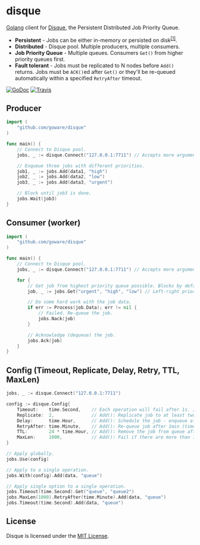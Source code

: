 # disque

[Golang](http://golang.org/) client for [Disque](https://github.com/antirez/disque), the Persistent Distributed Job Priority Queue.

- **Persistent** - Jobs can be either in-memory or persisted on disk<sup>[[1]](https://github.com/antirez/disque#disque-and-disk-persistence)</sup>.
- **Distributed** - Disque pool. Multiple producers, multiple consumers.
- **Job Priority Queue** - Multiple queues. Consumers `Get()` from higher priority queues first.
- **Fault tolerant** - Jobs must be replicated to N nodes before `Add()` returns. Jobs must be `ACK()`ed after `Get()` or they'll be re-queued automatically within a specified `RetryAfter` timeout.

[![GoDoc](https://godoc.org/github.com/goware/disque?status.png)](https://godoc.org/github.com/goware/disque)
[![Travis](https://travis-ci.org/goware/disque.svg?branch=master)](https://travis-ci.org/goware/disque)

## Producer

```go
import (
    "github.com/goware/disque"
)

func main() {
    // Connect to Disque pool.
    jobs, _ := disque.Connect("127.0.0.1:7711") // Accepts more arguments.

    // Enqueue three jobs with different priorities.
    job1, _ := jobs.Add(data1, "high")
    job2, _ := jobs.Add(data2, "low")
    job3, _ := jobs.Add(data3, "urgent")

    // Block until job3 is done.
    jobs.Wait(job3)
}
```

## Consumer (worker)

```go
import (
    "github.com/goware/disque"
)

func main() {
    // Connect to Disque pool.
    jobs, _ := disque.Connect("127.0.0.1:7711") // Accepts more arguments.

    for {
        // Get job from highest priority queue possible. Blocks by default.
        job, _ := jobs.Get("urgent", "high", "low") // Left-right priority.

        // Do some hard work with the job data.
        if err := Process(job.Data); err != nil {
            // Failed. Re-queue the job.
            jobs.Nack(job)
        }

        // Acknowledge (dequeue) the job.
        jobs.Ack(job)
    }
}
```

## Config (Timeout, Replicate, Delay, Retry, TTL, MaxLen)

```go
jobs, _ := disque.Connect("127.0.0.1:7711")

config := disque.Config{
    Timeout:    time.Second,    // Each operation will fail after 1s. It blocks by default.
    Replicate:  2,              // Add(): Replicate job to at least two nodes before return.
    Delay:      time.Hour,      // Add(): Schedule the job - enqueue after one hour.
    RetryAfter: time.Minute,    // Add(): Re-queue job after 1min (time between Get() and Ack()).
    TTL:        24 * time.Hour, // Add(): Remove the job from queue after one day.
    MaxLen:     1000,           // Add(): Fail if there are more than 1000 jobs in the queue.
}

// Apply globally.
jobs.Use(config)

// Apply to a single operation.
jobs.With(config).Add(data, "queue")

// Apply single option to a single operation.
jobs.Timeout(time.Second).Get("queue", "queue2")
jobs.MaxLen(1000).RetryAfter(time.Minute).Add(data, "queue")
jobs.Timeout(time.Second).Add(data, "queue")
```

## License
Disque is licensed under the [MIT License](./LICENSE).
